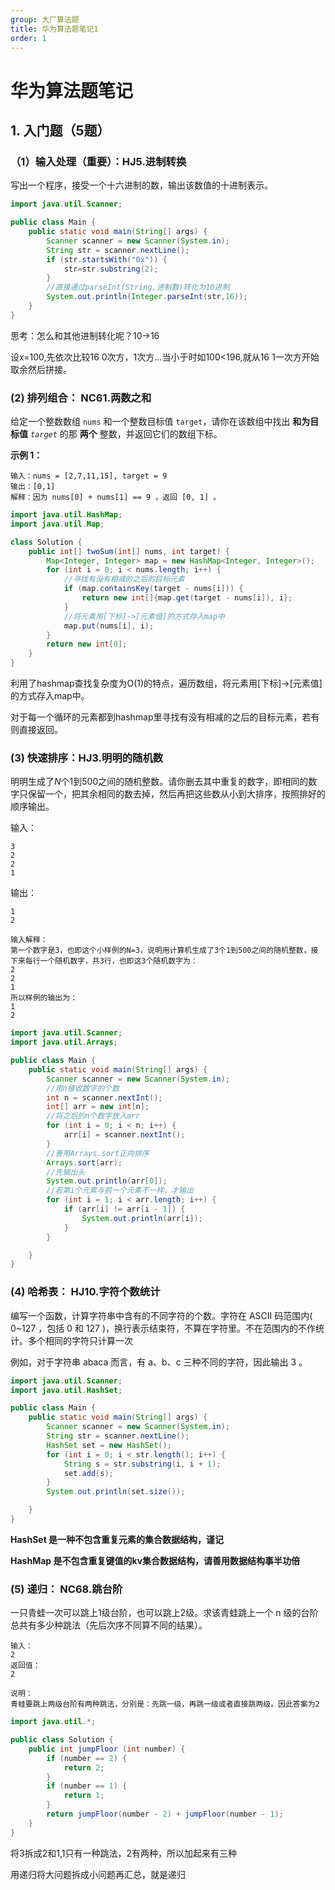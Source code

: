 ```yaml
---
group: 大厂算法题
title: 华为算法题笔记1
order: 1
---
```



# 华为算法题笔记

## 1. 入门题（5题）

### **（1）输入处理（重要）：HJ5.进制转换**

写出一个程序，接受一个十六进制的数，输出该数值的十进制表示。

```java
import java.util.Scanner;

public class Main {
    public static void main(String[] args) {
        Scanner scanner = new Scanner(System.in);
        String str = scanner.nextLine();
        if (str.startsWith("0x")) {
            str=str.substring(2);
        }
        //直接通过parseInt(String,进制数)转化为10进制
        System.out.println(Integer.parseInt(str,16));
    }
}
```

思考：怎么和其他进制转化呢？10->16

设x=100,先依次比较16 0次方，1次方...当小于时如100<196,就从16 1一次方开始取余然后拼接。

### **(2) 排列组合： NC61.两数之和**

给定一个整数数组 `nums` 和一个整数目标值 `target`，请你在该数组中找出 **和为目标值** *`target`* 的那 **两个** 整数，并返回它们的数组下标。

**示例 1：**

```
输入：nums = [2,7,11,15], target = 9
输出：[0,1]
解释：因为 nums[0] + nums[1] == 9 ，返回 [0, 1] 。
```

```java
import java.util.HashMap;
import java.util.Map;

class Solution {
    public int[] twoSum(int[] nums, int target) {
        Map<Integer, Integer> map = new HashMap<Integer, Integer>();
        for (int i = 0; i < nums.length; i++) {
            //寻找有没有相减的之后的目标元素
            if (map.containsKey(target - nums[i])) {
                return new int[]{map.get(target - nums[i]), i};
            }
            //将元素用[下标]->[元素值]的方式存入map中
            map.put(nums[i], i);
        }
        return new int[0];
    }
}
```

利用了hashmap查找复杂度为O(1)的特点，遍历数组，将元素用[下标]->[元素值]的方式存入map中。

对于每一个循环的元素都到hashmap里寻找有没有相减的之后的目标元素，若有则直接返回。

### (3) 快速排序：HJ3.明明的随机数

明明生成了*N*个1到500之间的随机整数。请你删去其中重复的数字，即相同的数字只保留一个，把其余相同的数去掉，然后再把这些数从小到大排序，按照排好的顺序输出。

输入：

```
3
2
2
1
```

输出：

```
1
2
```

```
输入解释：
第一个数字是3，也即这个小样例的N=3，说明用计算机生成了3个1到500之间的随机整数，接下来每行一个随机数字，共3行，也即这3个随机数字为：
2
2
1
所以样例的输出为：
1
2       
```

```java
import java.util.Scanner;
import java.util.Arrays;

public class Main {
    public static void main(String[] args) {
        Scanner scanner = new Scanner(System.in);
        //用n接收数字的个数
        int n = scanner.nextInt();
        int[] arr = new int[n];
        //将之后的n个数字放入arr
        for (int i = 0; i < n; i++) {
            arr[i] = scanner.nextInt();
        }
        //善用Arrays.sort正向排序
        Arrays.sort(arr);
        //先输出头
        System.out.println(arr[0]);
        //若第i个元素与前一个元素不一样，才输出
        for (int i = 1; i < arr.length; i++) {
            if (arr[i] != arr[i - 1]) {
                System.out.println(arr[i]);
            }
        }

    }
}
```

### **(4) 哈希表： HJ10.字符个数统计**

编写一个函数，计算字符串中含有的不同字符的个数。字符在 ASCII 码范围内( 0~127 ，包括 0 和 127 )，换行表示结束符，不算在字符里。不在范围内的不作统计。多个相同的字符只计算一次

例如，对于字符串 abaca 而言，有 a、b、c 三种不同的字符，因此输出 3 。

```java
import java.util.Scanner;
import java.util.HashSet;

public class Main {
    public static void main(String[] args) {
        Scanner scanner = new Scanner(System.in);
        String str = scanner.nextLine();
        HashSet set = new HashSet();
        for (int i = 0; i < str.length(); i++) {
            String s = str.substring(i, i + 1);
            set.add(s);
        }
        System.out.println(set.size());

    }
}
```

**HashSet 是一种不包含重复元素的集合数据结构，谨记**

**HashMap 是不包含重复键值的kv集合数据结构，请善用数据结构事半功倍**



### (5) 递归： NC68.跳台阶

一只青蛙一次可以跳上1级台阶，也可以跳上2级。求该青蛙跳上一个 n 级的台阶总共有多少种跳法（先后次序不同算不同的结果）。

```
输入：
2
返回值：
2

说明：
青蛙要跳上两级台阶有两种跳法，分别是：先跳一级，再跳一级或者直接跳两级。因此答案为2
```

```java
import java.util.*;

public class Solution {
    public int jumpFloor (int number) {
        if (number == 2) {
            return 2;
        }
        if (number == 1) {
            return 1;
        }
        return jumpFloor(number - 2) + jumpFloor(number - 1);
    }
}
```

将3拆成2和1,1只有一种跳法，2有两种，所以加起来有三种

用递归将大问题拆成小问题再汇总，就是递归

